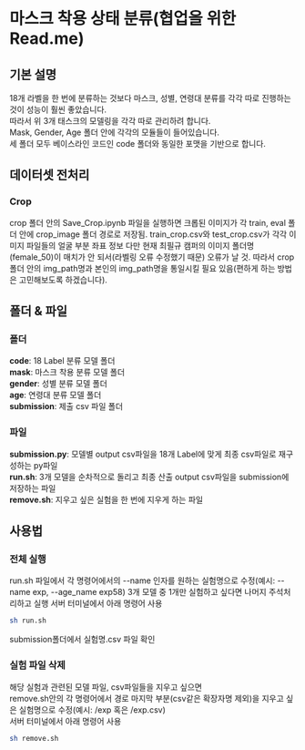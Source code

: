 # 마스크 착용 상태 분류(협업을 위한 Read.me)
## 기본 설명
18개 라벨을 한 번에 분류하는 것보다 마스크, 성별, 연령대 분류를 각각 따로 진행하는 것이 성능이 훨씬 좋았습니다.  
따라서 위 3개 태스크의 모델링을 각각 따로 관리하려 합니다.  
Mask, Gender, Age 폴더 안에 각각의 모듈들이 들어있습니다.  
세 폴더 모두 베이스라인 코드인 code 폴더와 동일한 포맷을 기반으로 합니다.

## 데이터셋 전처리
### Crop
crop 폴더 안의 Save_Crop.ipynb 파일을 실행하면 크롭된 이미지가 각 train, eval 폴더 안에 crop_image 폴더 경로로 저장됨.
train_crop.csv와 test_crop.csv가 각각 이미지 파일들의 얼굴 부분 좌표 정보
다만 현재 최필규 캠퍼의 이미지 폴더명(female_50)이 매치가 안 되서(라벨링 오류 수정했기 때문) 오류가 날 것.
따라서 crop 폴더 안의 img_path명과 본인의 img_path명을 통일시킬 필요 있음(편하게 하는 방법은 고민해보도록 하겠습니다).

## 폴더 & 파일
### 폴더
**code**: 18 Label 분류 모델 폴더  
**mask**: 마스크 착용 분류 모델 폴더  
**gender**: 성별 분류 모델 폴더  
**age**: 연령대 분류 모델 폴더  
**submission**: 제출 csv 파일 폴더  
### 파일
**submission.py**: 모델별 output csv파일을 18개 Label에 맞게 최종 csv파일로 재구성하는 py파일  
**run.sh**: 3개 모델을 순차적으로 돌리고 최종 산출 output csv파일을 submission에 저장하는 파일  
**remove.sh**: 지우고 싶은 실험을 한 번에 지우게 하는 파일  
  
## 사용법
### 전체 실행
run.sh 파일에서 각 명령어에서의 --name 인자를 원하는 실험명으로 수정(예시: --name exp, --age_name exp58) 
3개 모델 중 1개만 실험하고 싶다면 나머지 주석처리하고 실행
서버 터미널에서 아래 명령어 사용
```bash
sh run.sh
```
submission폴더에서 실험명.csv 파일 확인  
### 실험 파일 삭제
해당 실험과 관련된 모델 파일, csv파일들을 지우고 싶으면  
remove.sh안의 각 명령어에서 경로 마지막 부분(csv같은 확장자명 제외)을 지우고 싶은 실험명으로 수정(예시: /exp 혹은 /exp.csv)  
서버 터미널에서 아래 명령어 사용
```bash
sh remove.sh
```

